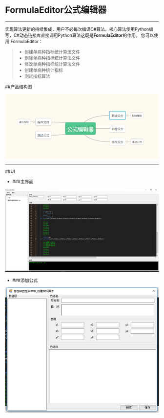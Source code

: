 # FormulaEditor公式编辑器

------

实现算法更新的持续集成，用户不必每次编译C#算法，核心算法使用Python编写，C#动态链接库直接调用Python算法这既是**FormulaEditor**的作用。 您可以使用 FormulaEditor：

> * 创建单病种指标统计算法文件
> * 删除单病种指标统计算法文件
> * 修改单病种指标统计算法文件
> * 创建单病种统计指标
> * 测试指标算法


##产品结构图

![cmd-markdown-logo](https://raw.githubusercontent.com/huzuohuyou/FormlaEditor/master/FormulaEditor/images/%E4%BA%A7%E5%93%81%E7%BB%93%E6%9E%84%E5%9B%BE.png)

----------


##UI

- ###主界面

![cmd-markdown-logo](https://raw.githubusercontent.com/huzuohuyou/FormlaEditor/master/FormulaEditor/images/UI.png)


- ###添加公式

![cmd-markdown-logo](https://raw.githubusercontent.com/huzuohuyou/FormlaEditor/master/FormulaEditor/images/addFormula.png)

